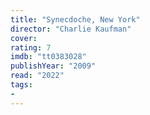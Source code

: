 ```yaml
---
title: "Synecdoche, New York"
director: "Charlie Kaufman"
cover: 
rating: 7
imdb: "tt0383028"
publishYear: "2009"
read: "2022"
tags:
- 
---
```

